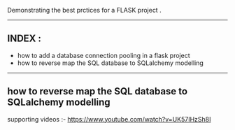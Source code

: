 Demonstrating the best prctices for a FLASK project .

-------
INDEX :
-------

- how to add a database connection pooling in a flask project
- how to reverse map the SQL database to SQLalchemy modelling

-----------------------------------------------------------
how to reverse map the SQL database to SQLalchemy modelling
-----------------------------------------------------------
supporting videos :-
https://www.youtube.com/watch?v=UK57IHzSh8I

